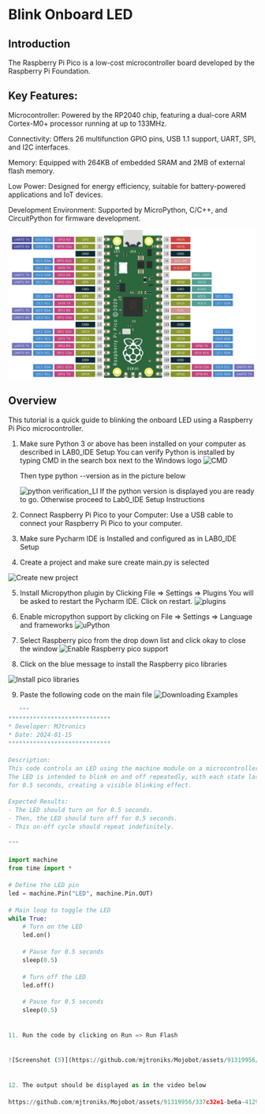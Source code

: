 # Blink Onboard LED

## Introduction

The Raspberry Pi Pico is a low-cost microcontroller board developed by the Raspberry Pi Foundation.

## Key Features:

Microcontroller: Powered by the RP2040 chip, featuring a dual-core ARM Cortex-M0+ processor running at up to 133MHz.

Connectivity: Offers 26 multifunction GPIO pins, USB 1.1 support, UART, SPI, and I2C interfaces.

Memory: Equipped with 264KB of embedded SRAM and 2MB of external flash memory.

Low Power: Designed for energy efficiency, suitable for battery-powered applications and IoT devices.

Development Environment: Supported by MicroPython, C/C++, and CircuitPython for firmware development.





![MicroController](https://github.com/mjtroniks/Mojobot/blob/d91b9694c7622a41186362987df0de14fe8cf188/MojobotPico/Micropython/Images/Raspberry-Pi-PICO-Pinout-Diagram.jpeg)

## Overview

This tutorial is a quick guide to blinking the onboard LED using a Raspberry Pi Pico microcontroller. 

1. Make sure Python 3 or above has been installed on your computer as described in LAB0_IDE Setup
   You can verify Python is installed by typing CMD in the search box next to the Windows logo
    ![CMD](https://github.com/mjtroniks/Mojobot/assets/91319956/02b7292a-49ee-4ba3-920f-b8da121474a0)

   Then type python --version as in the picture below
    
    ![python verification_LI](https://github.com/mjtroniks/Mojobot/assets/91319956/4fcb745d-56cd-485c-ae5f-e6ecd9254859)
   If the python version is displayed you are ready to go. Otherwise proceed to Lab0_IDE Setup Instructions

2. Connect Raspberry Pi Pico to your Computer: Use a USB cable to connect your Raspberry Pi Pico to your computer.

3. Make sure Pycharm IDE is Installed and configured as in LAB0_IDE Setup

4. Create a project and make sure create main.py is selected

![Create new project](https://github.com/mjtroniks/Mojobot/assets/91319956/465d9c90-44bc-4e4b-89c8-d8ddb3b7082d)

5. Install Micropython plugin by Clicking File => Settings => Plugins
 You will be asked to restart the Pycharm IDE. Click on restart.
   ![plugins](https://github.com/mjtroniks/Mojobot/assets/91319956/3e8270cd-9e98-4446-b13d-6ac5d24681b3)
   
6. Enable micropython support by clicking on File => Settings => Language and frameworks
     ![uPython](https://github.com/mjtroniks/Mojobot/assets/91319956/8dad115b-7f8a-4a62-9f97-2b02803d9563)

7. Select Raspberry pico from the drop down list and click okay to close the window
   ![Enable Raspberry pico support](https://github.com/mjtroniks/Mojobot/assets/91319956/bc012dd5-a74d-40b4-81e3-ab16f3814af1)

8. Click on the blue message to install the Raspberry pico libraries
   
![Install pico libraries](https://github.com/mjtroniks/Mojobot/assets/91319956/4afc2357-91ee-4ed1-ba7e-02b28793df8d)

9. Paste the following code on the main file
    ![Downloading Examples](https://github.com/mjtroniks/Mojobot/assets/91319956/a793520d-d099-4fe4-8bf9-e2bdad74fefe)
```python
   """
*****************************
* Developer: MJtronics
* Date: 2024-01-15
*****************************

Description:
This code controls an LED using the machine module on a microcontroller.
The LED is intended to blink on and off repeatedly, with each state lasting
for 0.5 seconds, creating a visible blinking effect.

Expected Results:
- The LED should turn on for 0.5 seconds.
- Then, the LED should turn off for 0.5 seconds.
- This on-off cycle should repeat indefinitely.

"""

import machine
from time import *

# Define the LED pin
led = machine.Pin("LED", machine.Pin.OUT)

# Main loop to toggle the LED
while True:
    # Turn on the LED
    led.on()

    # Pause for 0.5 seconds
    sleep(0.5)

    # Turn off the LED
    led.off()

    # Pause for 0.5 seconds
    sleep(0.5)


11. Run the code by clicking on Run => Run Flash

 
![Screenshot (5)](https://github.com/mjtroniks/Mojobot/assets/91319956/2d5ea12d-c6b4-4eed-b0b7-bd88c9130730)


12. The output should be displayed as in the video below

https://github.com/mjtroniks/Mojobot/assets/91319956/337c32e1-be6a-4129-96bc-3f552dda97c5
